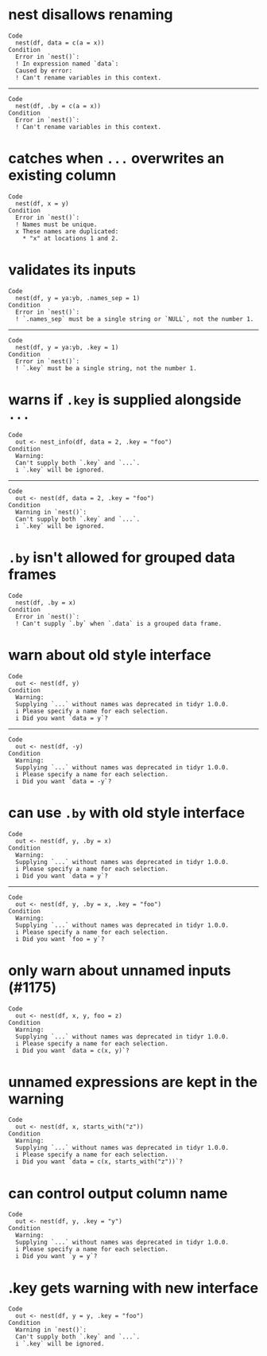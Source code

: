 # nest disallows renaming

    Code
      nest(df, data = c(a = x))
    Condition
      Error in `nest()`:
      ! In expression named `data`:
      Caused by error:
      ! Can't rename variables in this context.

---

    Code
      nest(df, .by = c(a = x))
    Condition
      Error in `nest()`:
      ! Can't rename variables in this context.

# catches when `...` overwrites an existing column

    Code
      nest(df, x = y)
    Condition
      Error in `nest()`:
      ! Names must be unique.
      x These names are duplicated:
        * "x" at locations 1 and 2.

# validates its inputs

    Code
      nest(df, y = ya:yb, .names_sep = 1)
    Condition
      Error in `nest()`:
      ! `.names_sep` must be a single string or `NULL`, not the number 1.

---

    Code
      nest(df, y = ya:yb, .key = 1)
    Condition
      Error in `nest()`:
      ! `.key` must be a single string, not the number 1.

# warns if `.key` is supplied alongside `...`

    Code
      out <- nest_info(df, data = 2, .key = "foo")
    Condition
      Warning:
      Can't supply both `.key` and `...`.
      i `.key` will be ignored.

---

    Code
      out <- nest(df, data = 2, .key = "foo")
    Condition
      Warning in `nest()`:
      Can't supply both `.key` and `...`.
      i `.key` will be ignored.

# `.by` isn't allowed for grouped data frames

    Code
      nest(df, .by = x)
    Condition
      Error in `nest()`:
      ! Can't supply `.by` when `.data` is a grouped data frame.

# warn about old style interface

    Code
      out <- nest(df, y)
    Condition
      Warning:
      Supplying `...` without names was deprecated in tidyr 1.0.0.
      i Please specify a name for each selection.
      i Did you want `data = y`?

---

    Code
      out <- nest(df, -y)
    Condition
      Warning:
      Supplying `...` without names was deprecated in tidyr 1.0.0.
      i Please specify a name for each selection.
      i Did you want `data = -y`?

# can use `.by` with old style interface

    Code
      out <- nest(df, y, .by = x)
    Condition
      Warning:
      Supplying `...` without names was deprecated in tidyr 1.0.0.
      i Please specify a name for each selection.
      i Did you want `data = y`?

---

    Code
      out <- nest(df, y, .by = x, .key = "foo")
    Condition
      Warning:
      Supplying `...` without names was deprecated in tidyr 1.0.0.
      i Please specify a name for each selection.
      i Did you want `foo = y`?

# only warn about unnamed inputs (#1175)

    Code
      out <- nest(df, x, y, foo = z)
    Condition
      Warning:
      Supplying `...` without names was deprecated in tidyr 1.0.0.
      i Please specify a name for each selection.
      i Did you want `data = c(x, y)`?

# unnamed expressions are kept in the warning

    Code
      out <- nest(df, x, starts_with("z"))
    Condition
      Warning:
      Supplying `...` without names was deprecated in tidyr 1.0.0.
      i Please specify a name for each selection.
      i Did you want `data = c(x, starts_with("z"))`?

# can control output column name

    Code
      out <- nest(df, y, .key = "y")
    Condition
      Warning:
      Supplying `...` without names was deprecated in tidyr 1.0.0.
      i Please specify a name for each selection.
      i Did you want `y = y`?

# .key gets warning with new interface

    Code
      out <- nest(df, y = y, .key = "foo")
    Condition
      Warning in `nest()`:
      Can't supply both `.key` and `...`.
      i `.key` will be ignored.

